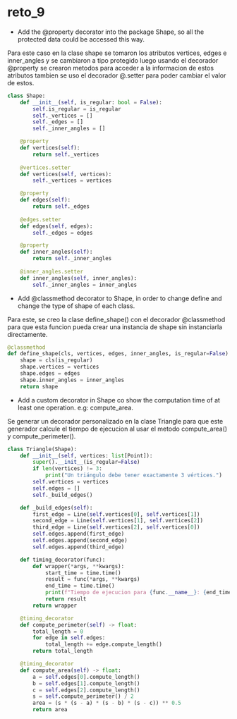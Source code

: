 # reto_9

- Add the @property decorator into the package Shape, so all the protected data could be accessed this way.

Para este caso en la clase shape se tomaron los atributos vertices, edges e inner_angles y se cambiaron a tipo protegido luego usando el decorador @property se crearon metodos para acceder a la informacion de estos atributos tambien se uso el decorador @.setter para poder cambiar el valor de estos.

```python
class Shape:
    def __init__(self, is_regular: bool = False):
        self.is_regular = is_regular
        self._vertices = []
        self._edges = []
        self._inner_angles = [] 

    @property
    def vertices(self):
        return self._vertices
    
    @vertices.setter
    def vertices(self, vertices):
        self._vertices = vertices

    @property
    def edges(self):
        return self._edges
    
    @edges.setter
    def edges(self, edges):
        self._edges = edges

    @property
    def inner_angles(self):
        return self._inner_angles
    
    @inner_angles.setter
    def inner_angles(self, inner_angles):
        self._inner_angles = inner_angles
```

- Add @classmethod decorator to Shape, in order to change define and change the type of shape of each class.

Para este, se creo la clase define_shape() con el decorador @classmethod para que esta funcion pueda crear una instancia de shape sin instanciarla directamente.

```python
@classmethod
def define_shape(cls, vertices, edges, inner_angles, is_regular=False):
    shape = cls(is_regular)
    shape.vertices = vertices
    shape.edges = edges
    shape.inner_angles = inner_angles
    return shape
```

- Add a custom decorator in Shape co show the computation time of at least one operation. e.g: compute_area.

Se generar un decorador personalizado en la clase Triangle para que este generador calcule el tiempo de ejecucion al usar el metodo compute_area() y compute_perimeter().

```python
class Triangle(Shape):
    def __init__(self, vertices: list[Point]):
        super().__init__(is_regular=False)
        if len(vertices) != 3:
            print("Un triángulo debe tener exactamente 3 vértices.")
        self.vertices = vertices
        self.edges = []
        self._build_edges()

    def _build_edges(self):
        first_edge = Line(self.vertices[0], self.vertices[1])
        second_edge = Line(self.vertices[1], self.vertices[2])
        third_edge = Line(self.vertices[2], self.vertices[0])
        self.edges.append(first_edge)
        self.edges.append(second_edge)
        self.edges.append(third_edge)

    def timing_decorator(func):
        def wrapper(*args, **kwargs):
            start_time = time.time()
            result = func(*args, **kwargs)
            end_time = time.time()
            print(f"Tiempo de ejecucion para {func.__name__}: {end_time - start_time:.6f} segundos")
            return result
        return wrapper

    @timing_decorator
    def compute_perimeter(self) -> float:
        total_length = 0
        for edge in self.edges:
            total_length += edge.compute_length()
        return total_length

    @timing_decorator
    def compute_area(self) -> float:
        a = self.edges[0].compute_length()
        b = self.edges[1].compute_length()
        c = self.edges[2].compute_length()
        s = self.compute_perimeter() / 2
        area = (s * (s - a) * (s - b) * (s - c)) ** 0.5
        return area
```
